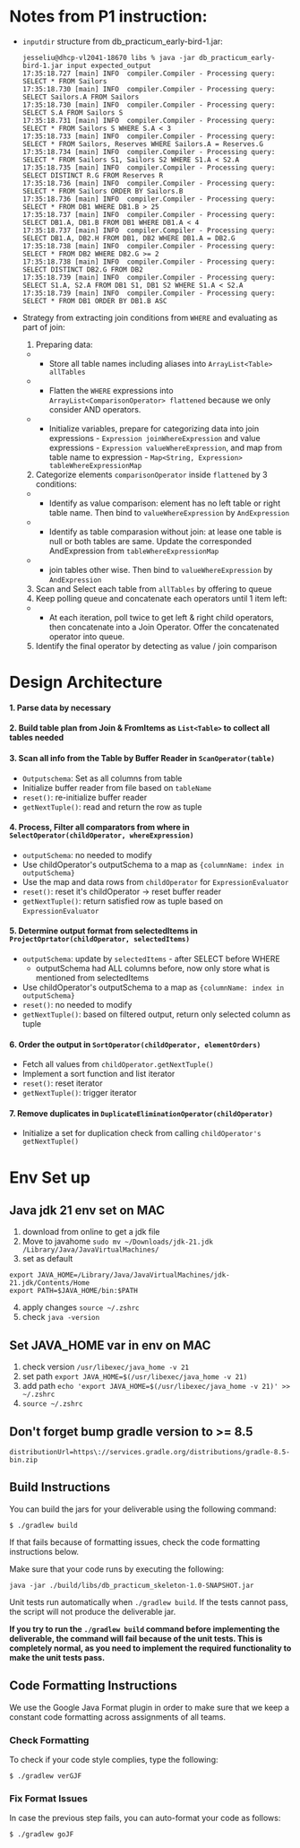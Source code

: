 # Notes from P1 instruction:

- `inputdir` structure from db_practicum_early-bird-1.jar:
  ```
  jesseliu@dhcp-vl2041-18670 libs % java -jar db_practicum_early-bird-1.jar input expected_output
  17:35:18.727 [main] INFO  compiler.Compiler - Processing query: SELECT * FROM Sailors
  17:35:18.730 [main] INFO  compiler.Compiler - Processing query: SELECT Sailors.A FROM Sailors
  17:35:18.730 [main] INFO  compiler.Compiler - Processing query: SELECT S.A FROM Sailors S
  17:35:18.731 [main] INFO  compiler.Compiler - Processing query: SELECT * FROM Sailors S WHERE S.A < 3
  17:35:18.733 [main] INFO  compiler.Compiler - Processing query: SELECT * FROM Sailors, Reserves WHERE Sailors.A = Reserves.G
  17:35:18.734 [main] INFO  compiler.Compiler - Processing query: SELECT * FROM Sailors S1, Sailors S2 WHERE S1.A < S2.A
  17:35:18.735 [main] INFO  compiler.Compiler - Processing query: SELECT DISTINCT R.G FROM Reserves R
  17:35:18.736 [main] INFO  compiler.Compiler - Processing query: SELECT * FROM Sailors ORDER BY Sailors.B
  17:35:18.736 [main] INFO  compiler.Compiler - Processing query: SELECT * FROM DB1 WHERE DB1.B > 25
  17:35:18.737 [main] INFO  compiler.Compiler - Processing query: SELECT DB1.A, DB1.B FROM DB1 WHERE DB1.A < 4
  17:35:18.737 [main] INFO  compiler.Compiler - Processing query: SELECT DB1.A, DB2.H FROM DB1, DB2 WHERE DB1.A = DB2.G
  17:35:18.738 [main] INFO  compiler.Compiler - Processing query: SELECT * FROM DB2 WHERE DB2.G >= 2
  17:35:18.738 [main] INFO  compiler.Compiler - Processing query: SELECT DISTINCT DB2.G FROM DB2
  17:35:18.739 [main] INFO  compiler.Compiler - Processing query: SELECT S1.A, S2.A FROM DB1 S1, DB1 S2 WHERE S1.A < S2.A
  17:35:18.739 [main] INFO  compiler.Compiler - Processing query: SELECT * FROM DB1 ORDER BY DB1.B ASC
  ```
- Strategy from extracting join conditions from `WHERE` and evaluating as part of join:

  1. Preparing data:

  - - Store all table names including aliases into `ArrayList<Table> allTables`
  - - Flatten the `WHERE` expressions into `ArrayList<ComparisonOperator> flattened` because we only consider AND operators.
  - - Initialize variables, prepare for categorizing data into join expressions - `Expression joinWhereExpression` and value expressions - `Expression valueWhereExpression`, and map from table name to expression - `Map<String, Expression> tableWhereExpressionMap`

  2. Categorize elements `comparisonOperator` inside `flattened` by 3 conditions:

  - - Identify as value comparison: element has no left table or right table name. Then bind to `valueWhereExpression` by `AndExpression`
  - - Identify as table comparasion without join: at lease one table is null or both tables are same. Update the corresponded AndExpression from `tableWhereExpressionMap`
  - - join tables other wise. Then bind to `valueWhereExpression` by `AndExpression`

  3. Scan and Select each table from `allTables` by offering to queue
  4. Keep polling queue and concatenate each operators until 1 item left:

  - - At each iteration, poll twice to get left & right child operators, then concatenate into a Join Operator. Offer the concatenated operator into queue.

  5. Identify the final operator by detecting as value / join comparison

# Design Architecture

#### 1. **Parse** data by necessary

#### 2. **Build table plan from Join & FromItems** as `List<Table>` to collect all tables needed

#### 3. **Scan all info from the Table by Buffer Reader** in `ScanOperator(table)`

- `Outputschema`: Set as all columns from table
- Initialize buffer reader from file based on `tableName`
- `reset()`: re-initialize buffer reader
- `getNextTuple()`: read and return the row as tuple

#### 4. **Process, Filter all comparators from where** in `SelectOperator(childOperator, whereExpression)`

- `outputSchema`: no needed to modify
- Use childOperator's outputSchema to a map as `{columnName: index in outputSchema}`
- Use the map and data rows from `childOperator` for `ExpressionEvaluator`
- `reset()`: reset it's childOperator -> reset buffer reader
- `getNextTuple()`: return satisfied row as tuple based on `ExpressionEvaluator`

#### 5. **Determine output format from selectedItems** in `ProjectOprtator(childOperator, selectedItems)`

- `outputSchema`: update by `selectedItems` - after SELECT before WHERE
  - outputSchema had ALL columns before, now only store what is mentioned from selectedItems
- Use childOperator's outputSchema to a map as `{columnName: index in outputSchema}`
- `reset()`: no needed to modify
- `getNextTuple()`: based on filtered output, return only selected column as tuple

#### 6. **Order the output** in `SortOperator(childOperator, elementOrders)`

- Fetch all values from `childOperator.getNextTuple()`
- Implement a sort function and list iterator
- `reset()`: reset iterator
- `getNextTuple()`: trigger iterator

#### 7. **Remove duplicates** in `DuplicateEliminationOperator(childOperator)`

- Initialize a set for duplication check from calling `childOperator's getNextTuple()`

# Env Set up

## Java jdk 21 env set on MAC

1. download from online to get a jdk file
2. Move to javahome `sudo mv ~/Downloads/jdk-21.jdk /Library/Java/JavaVirtualMachines/`
3. set as default

```
export JAVA_HOME=/Library/Java/JavaVirtualMachines/jdk-21.jdk/Contents/Home
export PATH=$JAVA_HOME/bin:$PATH
```

4. apply changes `source ~/.zshrc`
5. check `java -version`

## Set JAVA_HOME var in env on MAC

1. check version `/usr/libexec/java_home -v 21`
2. set path `export JAVA_HOME=$(/usr/libexec/java_home -v 21)`
3. add path `echo 'export JAVA_HOME=$(/usr/libexec/java_home -v 21)' >> ~/.zshrc`
4. `source ~/.zshrc`

## Don't forget bump gradle version to >= 8.5

`distributionUrl=https\://services.gradle.org/distributions/gradle-8.5-bin.zip`

## Build Instructions

You can build the jars for your deliverable using the following command:

`$ ./gradlew build`

If that fails because of formatting issues, check the code formatting instructions below.

Make sure that your code runs by executing the following:

`java -jar ./build/libs/db_practicum_skeleton-1.0-SNAPSHOT.jar`

Unit tests run automatically when `./gradlew build`. If the tests cannot pass, the script will not produce
the deliverable jar.

**If you try to run the `./gradlew build` command before implementing the deliverable, the command will fail because
of the unit tests. This is completely normal, as you need to implement the required functionality to make the
unit tests pass.**

## Code Formatting Instructions

We use the Google Java Format plugin in order to make sure that we keep a constant code formatting across assignments
of all teams.

### Check Formatting

To check if your code style complies, type the following:

`$ ./gradlew verGJF`

### Fix Format Issues

In case the previous step fails, you can auto-format your code as follows:

`$ ./gradlew goJF`
